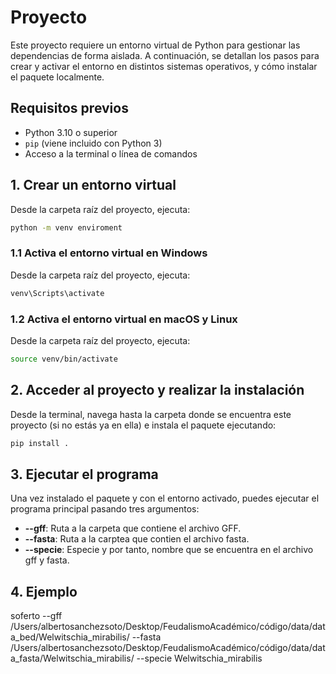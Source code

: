 # Proyecto

Este proyecto requiere un entorno virtual de Python para gestionar las dependencias de forma aislada. A continuación, se detallan los pasos para crear y activar el entorno en distintos sistemas operativos, y cómo instalar el paquete localmente.

## Requisitos previos

- Python 3.10 o superior
- `pip` (viene incluido con Python 3)
- Acceso a la terminal o línea de comandos

## 1. Crear un entorno virtual

Desde la carpeta raíz del proyecto, ejecuta:

```bash
python -m venv enviroment
```

### 1.1 Activa el entorno virtual en Windows

Desde la carpeta raíz del proyecto, ejecuta:

```bash
venv\Scripts\activate
```

### 1.2 Activa el entorno virtual en macOS y Linux

Desde la carpeta raíz del proyecto, ejecuta:

```bash
source venv/bin/activate
```

## 2. Acceder al proyecto y realizar la instalación

Desde la terminal, navega hasta la carpeta donde se encuentra este proyecto (si no estás ya en ella) e instala el paquete ejecutando:

```bash
pip install .
```

## 3. Ejecutar el programa

Una vez instalado el paquete y con el entorno activado, puedes ejecutar el programa principal pasando tres argumentos:

- **--gff**: Ruta a la carpeta que contiene el archivo GFF.
- **--fasta**: Ruta a la carptea que contien el archivo fasta.
- **--specie**: Especie y por tanto, nombre que se encuentra en el archivo gff y fasta.

## 4. Ejemplo

soferto --gff /Users/albertosanchezsoto/Desktop/FeudalismoAcadémico/código/data/data_bed/Welwitschia_mirabilis/ --fasta /Users/albertosanchezsoto/Desktop/FeudalismoAcadémico/código/data/data_fasta/Welwitschia_mirabilis/ --specie Welwitschia_mirabilis